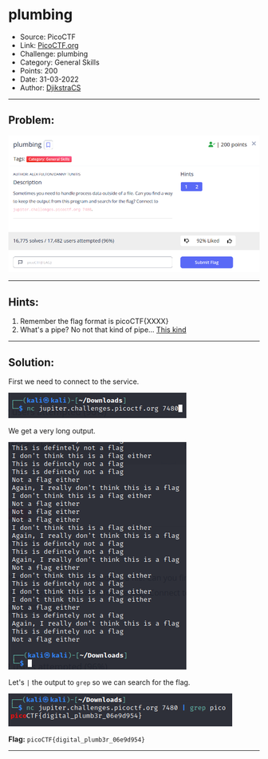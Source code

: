 # plumbing
* Source: PicoCTF
* Link: [PicoCTF.org](https://picoctf.org/)
* Challenge: plumbing
* Category: General Skills
* Points: 200
* Date: 31-03-2022
* Author: [DjikstraCS](https://github.com/DjikstraCS)

---
## Problem:

![](./attachments/Pasted%20image%2020220331003640.png)

---
## Hints:
1. Remember the flag format is picoCTF{XXXX}
2. What's a pipe? No not that kind of pipe... [This kind](http://www.linfo.org/pipes.html)

---
## Solution:
First we need to connect to the service.

![](./attachments/Pasted%20image%2020220331004216.png)

We get a very long output.

![](./attachments/Pasted%20image%2020220331004302.png)

Let's `|` the output to `grep` so we can search for the flag.

![](./attachments/Pasted%20image%2020220331004506.png)



**Flag:** `picoCTF{digital_plumb3r_06e9d954}`

---
